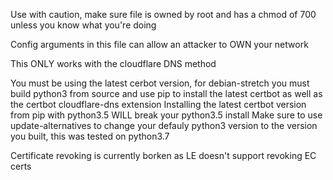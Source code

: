 Use with caution, make sure file is owned by root and has a chmod of 700 unless you know what you're doing

Config arguments in this file can allow an attacker to OWN your network

This ONLY works with the cloudflare DNS method

You must be using the latest cerbot version, for debian-stretch you must build python3 from source and use pip to install the latest certbot as well as the certbot cloudflare-dns extension
Installing the latest certbot version from pip with python3.5 WILL break your python3.5 install
Make sure to use update-alternatives to change your defauly python3 version to the version you built, this was tested on python3.7


Certificate revoking is currently borken as LE doesn't support revoking EC certs
